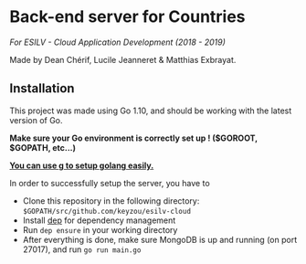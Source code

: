 # Back-end server for Countries

_For ESILV - Cloud Application Development (2018 - 2019)_

Made by Dean Chérif, Lucile Jeanneret & Matthias Exbrayat.

## Installation

This project was made using Go 1.10, and should be working with the latest version of Go.

**Make sure your Go environment is correctly set up ! ($GOROOT, $GOPATH, etc...)**

**[You can use g to setup golang easily.](https://github.com/stefanmaric/g)**

In order to successfully setup the server, you have to

- Clone this repository in the following directory: `$GOPATH/src/github.com/keyzou/esilv-cloud`
- Install [dep](https://github.com/golang/dep) for dependency management
- Run `dep ensure` in your working directory
- After everything is done, make sure MongoDB is up and running (on port 27017), and run `go run main.go`
